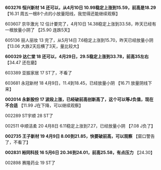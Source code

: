 **603276 恒兴新材 14 还可以，从4月10日 10.99稳定上涨到15.59，前高是18.29** 【16.31 周五一根8个点的小放量阳线，我觉得还能继续观察】

603607 京华激光 12 估计要完了，4月10日 14.38稳定上涨到33.58，昨天已经有一根放量小阴了 【25.90 连跌5天】

605136 丽人丽妆 13 完了，从5月14日 7.6稳定上涨到15.70，昨天已经放量小阴 【13.06 大跌2天后横了3天，量比较大】

**600329 达仁堂 18 还可以，4月29日，29.5稳定上涨到33.78，前高35左右** 【34.47 还在磨】

603389 亚振家居 17 ST了，不看了

603681 永冠新材 18 4月9日，11.4到18.45，已经放量小阴 【16.71 放量阴线下来】

**002014 永新股份 17 波段上涨，已经破前高创新高了，这个可以等J负值，现在不合适** 【11.99 J在下降，可以继续观察】

002289 ST宇顺 28 ST了

002511 中顺洁柔 20 4月8日 6.11稳定上涨到7.27，已经放量小阴 【7.08 J负了】

**002735 王子新材 19 4月9日 8.00到21.85，快要破前高，可以观察** 【窗口警告了，不看了】

**002831 裕同科技 16 5月6日 20.36到24.01，前高25.58，有点压力** 【24.30】
 
002898 赛隆药业 19 ST了
